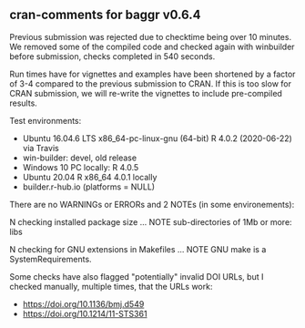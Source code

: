 ## cran-comments for baggr v0.6.4

Previous submission was rejected due to checktime being over 10 minutes.
We removed some of the compiled code and checked again with winbuilder before submission, 
checks completed in 540 seconds.

Run times have for vignettes and examples have been shortened by a factor of 3-4
compared to the previous submission to CRAN.
If this is too slow for CRAN submission, we will re-write the vignettes to include
pre-compiled results.

Test environments:

* Ubuntu 16.04.6 LTS x86_64-pc-linux-gnu (64-bit) R 4.0.2 (2020-06-22) via Travis
* win-builder: devel, old release
* Windows 10 PC locally: R 4.0.5
* Ubuntu 20.04 R x86_64 4.0.1 locally
* builder.r-hub.io (platforms = NULL)

There are no WARNINGs or ERRORs and 2 NOTEs (in some environements):

N checking installed package size ... NOTE
  sub-directories of 1Mb or more: libs
  
N checking for GNU extensions in Makefiles ... NOTE
  GNU make is a SystemRequirements. 

Some checks have also flagged "potentially" invalid DOI URLs, but 
I checked manually, multiple times, that the URLs work:

* https://doi.org/10.1136/bmj.d549
* https://doi.org/10.1214/11-STS361


